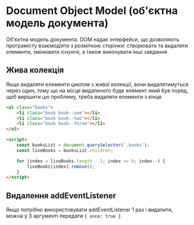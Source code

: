 # Document Object Model (об'єктна модель документа)

Об'єктна модель документа. DOM надає інтерфейси, що дозволяють програмісту взаємодіяти з розміткою сторінки: створювати та видаляти елементи, змінювати існуючі, а також виконувати інші завдання

## Жива колекція

Якщо видаляти елементи циклом з живої колекції, вони видалятимуться через один, тому що на місце видаленого буде елемент який був поряд, щоб вирішити цю проблему, треба видаляти елементи з кінця

```html
<ul class="books">
    <li class="book book--one"></li>
    <li class="book book--two"></li>
    <li class="book book--three"></li>
</ul>

<script>
    const booksList = document.querySelector(`.books`);
    const liveBooks = booksList.children;

    for (index = liveBooks.length - 1; index >= 0; index--) {
        liveBooks[index].remove();
    }
</script>
```

## Видалення addEventListener

Якщо потрібно використовувати addEventListener 1 раз і видалити, можна у 3 аргументі передати `{ once: true }`
